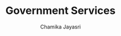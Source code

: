 ---
is_programmatic_layout_5: true
draft: false
title: Government Services
snippet: Government Services
image:
  src: /images/pseo/best-work-management-tools-for-government-services.jpg
  alt: government services, task management, resource management, productivity
publishDate: 2024-11-29
category: ""
author: Chamika Jayasri
tags:
  - governmentservices
  - Tips
  - Open-Source
  - Team
content_01: |
    The government services industry operates within a complex regulatory framework, often dealing with bureaucratic processes and diverse stakeholder needs. Effective task management tools are vital for success in this sector, as they streamline workflows, enhance collaboration, and ensure compliance with stringent deadlines and accountability requirements.',
content_02: |
    Government agencies use Worklenz to manage large-scale projects, track deadlines, and enhance cross-department collaboration.
description: Discover the best work management tools for government services including WorkLenz, designed for your specific needs.
related: [best-work-management-tools-for-public-sector, best-work-management-tools-for-logistics-&-freight, best-work-management-tools-for-healthcare, best-work-management-tools-for-energy]
---